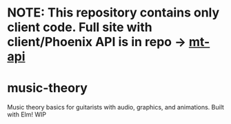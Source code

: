 # NOTE: This repository contains only client code.  Full site with client/Phoenix API is in repo -> [mt-api](https://github.com/Fedreg/mt-api)

# music-theory
Music theory basics for guitarists with audio, graphics, and animations.  Built with Elm! WIP
